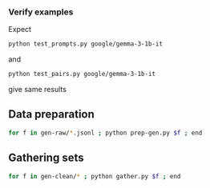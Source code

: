 ### Verify examples

Expect

```sh
python test_prompts.py google/gemma-3-1b-it
```

and

```sh
python test_pairs.py google/gemma-3-1b-it
```

give same results

## Data preparation

```sh
for f in gen-raw/*.jsonl ; python prep-gen.py $f ; end
```

## Gathering sets

```sh
for f in gen-clean/* ; python gather.py $f ; end
```
